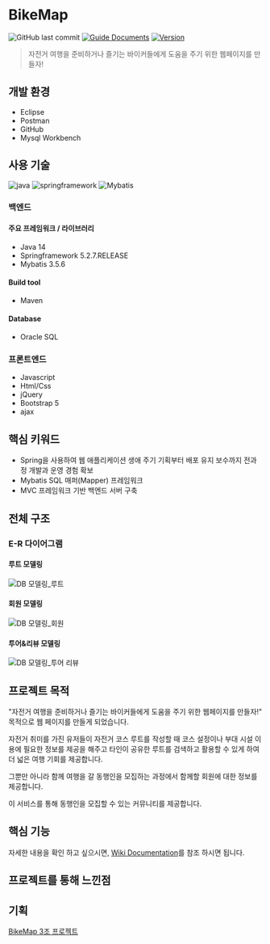 # BikeMap
![GitHub last commit][GitHub-last-commit]
[![Guide Documents](https://img.shields.io/badge/wiki-documentation-forestgreen)](https://github.com/jihwooon/BikeMap/wiki)
[![Version](https://img.shields.io/badge/version-2020.12.26-red.svg)](./CHANGELOG)

> 자전거 여행을 준비하거나 즐기는 바이커들에게
도움을 주기 위한 웹페이지를 만들자!
## 개발 환경
- Eclipse
- Postman
- GitHub
- Mysql Workbench

## 사용 기술
![java](https://img.shields.io/badge/Java-14-DEB887?style=flat)&nbsp;![springframework](https://img.shields.io/badge/Springframework-5.2.7-3CB371?style=flat&logo=springframework)&nbsp;![Mybatis](https://img.shields.io/badge/Mybatis-3.5.6-inactive)
### 백엔드
#### 주요 프레임워크 / 라이브러리
- Java 14
- Springframework 5.2.7.RELEASE
- Mybatis 3.5.6


#### Build tool
- Maven

#### Database
- Oracle SQL

### 프론트엔드
- Javascript
- Html/Css
- jQuery
- Bootstrap 5
- ajax

## 핵심 키워드

- Spring을 사용하여 웹 애플리케이션 생애 주기 기획부터 배포 유지 보수까지 전과정 개발과 운영 경험 확보
- Mybatis SQL 매퍼(Mapper) 프레임워크
- MVC 프레임워크 기반 백엔드 서버 구축

## 전체 구조
### E-R 다이어그램

#### 루트 모델링
![DB 모델링_루트](https://user-images.githubusercontent.com/68071599/215322038-e531e4a2-d800-4967-8e7b-0c0b2ee386e4.png)

#### 회원 모델링
![DB 모델링_회원](https://user-images.githubusercontent.com/68071599/215322084-840e0b80-82a5-4176-9964-7374e363ed85.png)

#### 투어&리뷰 모델링

![DB 모델링_투어 리뷰](https://user-images.githubusercontent.com/68071599/215322115-c33d1dc0-01ad-4e2c-8e12-728b62125a5e.png)

## 프로젝트 목적
"자전거 여행을 준비하거나 즐기는 바이커들에게 도움을 주기 위한 웹페이지를 만들자!" 목적으로 웹 페이지를 만들게 되었습니다. 

자전거 취미를 가진 유저들이 자전거 코스 루트를 작성할 때 코스 설정이나 부대 시설 이용에 필요한 정보를 제공을 해주고 타인이 공유한 루트를 검색하고 활용할 수 있게 하여 더 넓은 여행 기회를 제공합니다.

그뿐만 아니라 함께 여행을 갈 동행인을 모집하는 과정에서 함께할 회원에 대한 정보를 제공합니다.

이 서비스를 통해 동행인을 모집할 수 있는 커뮤니티를 제공합니다.


## 핵심 기능
자세한 내용을 확인 하고 싶으시면, [Wiki Documentation](https://github.com/ftowards/TeamProject_BikeMapNew/wiki)를 참조 하시면 됩니다.

## 프로젝트를 통해 느낀점



## 기획
[BikeMap 3조 프로젝트](https://docs.google.com/presentation/d/1hxi5sWPLwCNGNBLY3NTbQ3sgz97kPD2D/edit#slide=id.p7)

[GitHub-last-commit]: https://img.shields.io/github/last-commit/jihwooon/BikeMap?style=flat-square
[GitHub-pull-request]: https://img.shields.io/github/issues-pr/jihwooon/BikeMap?color=ff69b4
